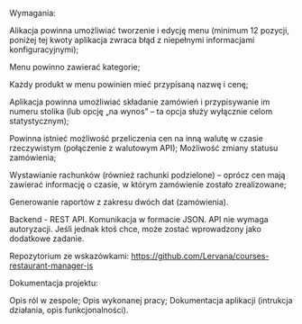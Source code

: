 Wymagania:

Alikacja powinna umożliwiać tworzenie i edycję menu (minimum 12 pozycji, poniżej tej kwoty aplikacja zwraca błąd z niepełnymi informacjami konfiguracyjnymi);

Menu powinno zawierać kategorie;

Każdy produkt w menu powinien mieć przypisaną nazwę i cenę;

Aplikacja powinna umożliwiać składanie zamówień i przypisywanie im numeru stolika (lub opcję „na wynos” – ta opcja służy wyłącznie celom statystycznym);

Powinna istnieć możliwość przeliczenia cen na inną walutę w czasie rzeczywistym (połączenie z walutowym API);
Możliwość zmiany statusu zamówienia;

Wystawianie rachunków (również rachunki podzielone) – oprócz cen mają zawierać informację o czasie, w którym zamówienie zostało zrealizowane;

Generowanie raportów z zakresu dwóch dat (zamówienia).

Backend - REST API. Komunikacja w formacie JSON. API nie wymaga autoryzacji. Jeśli jednak ktoś chce, może zostać wprowadzony jako dodatkowe zadanie.

Repozytorium ze wskazówkami: https://github.com/Lervana/courses-restaurant-manager-js



Dokumentacja projektu:

Opis ról w zespole;
Opis wykonanej pracy;
Dokumentacja aplikacji (intrukcja działania, opis funkcjonalności).
